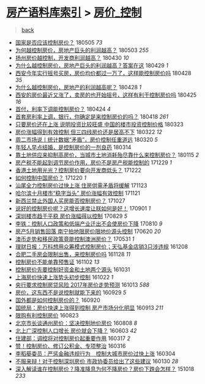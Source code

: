 [房产语料库索引](../../README.md)  > [房价_控制](房价_控制.md)
====
> [back](../README.md)

- [国家是否应该控制房价？](http://jkwz.applinzi.com/ittc/7099502395153449990.html#%E5%9B%BD%E5%AE%B6%E6%98%AF%E5%90%A6%E5%BA%94%E8%AF%A5%E6%8E%A7%E5%88%B6%E6%88%BF%E4%BB%B7%EF%BC%9F) 180505 *73* 
- [为何越控制房价，房地产巨头的利润越高？](http://jkwz.applinzi.com/ittc/7098902601708078091.html#%E4%B8%BA%E4%BD%95%E8%B6%8A%E6%8E%A7%E5%88%B6%E6%88%BF%E4%BB%B7%EF%BC%8C%E6%88%BF%E5%9C%B0%E4%BA%A7%E5%B7%A8%E5%A4%B4%E7%9A%84%E5%88%A9%E6%B6%A6%E8%B6%8A%E9%AB%98%EF%BC%9F) 180503 *255* 
- [扬州房价越控制，开发商利润越高？](http://jkwz.applinzi.com/ittc/7097813495095755782.html#%E6%89%AC%E5%B7%9E%E6%88%BF%E4%BB%B7%E8%B6%8A%E6%8E%A7%E5%88%B6%EF%BC%8C%E5%BC%80%E5%8F%91%E5%95%86%E5%88%A9%E6%B6%A6%E8%B6%8A%E9%AB%98%EF%BC%9F) 180430 *10* 
- [为什么越控制房价，房地产巨头的利润越高？答案在这](http://jkwz.applinzi.com/ittc/7097530539118691339.html#%E4%B8%BA%E4%BB%80%E4%B9%88%E8%B6%8A%E6%8E%A7%E5%88%B6%E6%88%BF%E4%BB%B7%EF%BC%8C%E6%88%BF%E5%9C%B0%E4%BA%A7%E5%B7%A8%E5%A4%B4%E7%9A%84%E5%88%A9%E6%B6%A6%E8%B6%8A%E9%AB%98%EF%BC%9F%E7%AD%94%E6%A1%88%E5%9C%A8%E8%BF%99) 180429 *1* 
- [西安今年实行摇号买房，房价均价都过一万了，这样能控制房价吗](http://jkwz.applinzi.com/ittc/7097089028224713734.html#%E8%A5%BF%E5%AE%89%E4%BB%8A%E5%B9%B4%E5%AE%9E%E8%A1%8C%E6%91%87%E5%8F%B7%E4%B9%B0%E6%88%BF%EF%BC%8C%E6%88%BF%E4%BB%B7%E5%9D%87%E4%BB%B7%E9%83%BD%E8%BF%87%E4%B8%80%E4%B8%87%E4%BA%86%EF%BC%8C%E8%BF%99%E6%A0%B7%E8%83%BD%E6%8E%A7%E5%88%B6%E6%88%BF%E4%BB%B7%E5%90%97) 180428 *35* 
- [为什么越控制房价，房地产的利润越高呢？](http://jkwz.applinzi.com/ittc/7097049695056823312.html#%E4%B8%BA%E4%BB%80%E4%B9%88%E8%B6%8A%E6%8E%A7%E5%88%B6%E6%88%BF%E4%BB%B7%EF%BC%8C%E6%88%BF%E5%9C%B0%E4%BA%A7%E7%9A%84%E5%88%A9%E6%B6%A6%E8%B6%8A%E9%AB%98%E5%91%A2%EF%BC%9F) 180428 *1* 
- [西安的房价最近又涨了，卖房的也开始摇号，这样有利于控制房价吗](http://jkwz.applinzi.com/ittc/7095880963446014992.html#%E8%A5%BF%E5%AE%89%E7%9A%84%E6%88%BF%E4%BB%B7%E6%9C%80%E8%BF%91%E5%8F%88%E6%B6%A8%E4%BA%86%EF%BC%8C%E5%8D%96%E6%88%BF%E7%9A%84%E4%B9%9F%E5%BC%80%E5%A7%8B%E6%91%87%E5%8F%B7%EF%BC%8C%E8%BF%99%E6%A0%B7%E6%9C%89%E5%88%A9%E4%BA%8E%E6%8E%A7%E5%88%B6%E6%88%BF%E4%BB%B7%E5%90%97) 180425 *16* 
- [首付，利率下调能控制房价？](http://jkwz.applinzi.com/ittc/7095596491748148235.html#%E9%A6%96%E4%BB%98%EF%BC%8C%E5%88%A9%E7%8E%87%E4%B8%8B%E8%B0%83%E8%83%BD%E6%8E%A7%E5%88%B6%E6%88%BF%E4%BB%B7%EF%BC%9F) 180424 *4* 
- [首套房利率上调，银行，你确定是来控制房价的吗？](http://jkwz.applinzi.com/ittc/7093363181013697547.html#%E9%A6%96%E5%A5%97%E6%88%BF%E5%88%A9%E7%8E%87%E4%B8%8A%E8%B0%83%EF%BC%8C%E9%93%B6%E8%A1%8C%EF%BC%8C%E4%BD%A0%E7%A1%AE%E5%AE%9A%E6%98%AF%E6%9D%A5%E6%8E%A7%E5%88%B6%E6%88%BF%E4%BB%B7%E7%9A%84%E5%90%97%EF%BC%9F) 180418 *261* 
- [只要房价还在上涨 说明投资比较旺盛 中国的楼市投资控制价格](http://jkwz.applinzi.com/ittc/7083700794039993354.html#%E5%8F%AA%E8%A6%81%E6%88%BF%E4%BB%B7%E8%BF%98%E5%9C%A8%E4%B8%8A%E6%B6%A8+%E8%AF%B4%E6%98%8E%E6%8A%95%E8%B5%84%E6%AF%94%E8%BE%83%E6%97%BA%E7%9B%9B+%E4%B8%AD%E5%9B%BD%E7%9A%84%E6%A5%BC%E5%B8%82%E6%8A%95%E8%B5%84%E6%8E%A7%E5%88%B6%E4%BB%B7%E6%A0%BC) 180323  
- [房价涨幅得到有效控制 但三四线房价还是居高不下](http://jkwz.applinzi.com/ittc/7083236289883407367.html#%E6%88%BF%E4%BB%B7%E6%B6%A8%E5%B9%85%E5%BE%97%E5%88%B0%E6%9C%89%E6%95%88%E6%8E%A7%E5%88%B6+%E4%BD%86%E4%B8%89%E5%9B%9B%E7%BA%BF%E6%88%BF%E4%BB%B7%E8%BF%98%E6%98%AF%E5%B1%85%E9%AB%98%E4%B8%8D%E4%B8%8B) 180322 *12* 
- [周二市场说丨统计数据“矛盾”，房价控制任重道远](http://jkwz.applinzi.com/ittc/7082577887272371206.html#%E5%91%A8%E4%BA%8C%E5%B8%82%E5%9C%BA%E8%AF%B4%E4%B8%A8%E7%BB%9F%E8%AE%A1%E6%95%B0%E6%8D%AE%E2%80%9C%E7%9F%9B%E7%9B%BE%E2%80%9D%EF%BC%8C%E6%88%BF%E4%BB%B7%E6%8E%A7%E5%88%B6%E4%BB%BB%E9%87%8D%E9%81%93%E8%BF%9C) 180320 *5* 
- [年轻人早点结婚，是控制房价的一剂良药](http://jkwz.applinzi.com/ittc/7080284534749004816.html#%E5%B9%B4%E8%BD%BB%E4%BA%BA%E6%97%A9%E7%82%B9%E7%BB%93%E5%A9%9A%EF%BC%8C%E6%98%AF%E6%8E%A7%E5%88%B6%E6%88%BF%E4%BB%B7%E7%9A%84%E4%B8%80%E5%89%82%E8%89%AF%E8%8D%AF) 180314  
- [靠土地供应来抑制高房价，当城市土地消耗殆尽靠什么来控制房价？](http://jkwz.applinzi.com/ittc/7058759163314701323.html#%E9%9D%A0%E5%9C%9F%E5%9C%B0%E4%BE%9B%E5%BA%94%E6%9D%A5%E6%8A%91%E5%88%B6%E9%AB%98%E6%88%BF%E4%BB%B7%EF%BC%8C%E5%BD%93%E5%9F%8E%E5%B8%82%E5%9C%9F%E5%9C%B0%E6%B6%88%E8%80%97%E6%AE%86%E5%B0%BD%E9%9D%A0%E4%BB%80%E4%B9%88%E6%9D%A5%E6%8E%A7%E5%88%B6%E6%88%BF%E4%BB%B7%EF%BC%9F) 180115 *2* 
- [房产税不能起到调节房价作用，房价不是房产税能控制的](http://jkwz.applinzi.com/ittc/7052436692995146769.html#%E6%88%BF%E4%BA%A7%E7%A8%8E%E4%B8%8D%E8%83%BD%E8%B5%B7%E5%88%B0%E8%B0%83%E8%8A%82%E6%88%BF%E4%BB%B7%E4%BD%9C%E7%94%A8%EF%BC%8C%E6%88%BF%E4%BB%B7%E4%B8%8D%E6%98%AF%E6%88%BF%E4%BA%A7%E7%A8%8E%E8%83%BD%E6%8E%A7%E5%88%B6%E7%9A%84) 171229 *1* 
- [香港土地用光光？控制房价要向开发商低头？](http://jkwz.applinzi.com/ittc/7049866784163759121.html#%E9%A6%99%E6%B8%AF%E5%9C%9F%E5%9C%B0%E7%94%A8%E5%85%89%E5%85%89%EF%BC%9F%E6%8E%A7%E5%88%B6%E6%88%BF%E4%BB%B7%E8%A6%81%E5%90%91%E5%BC%80%E5%8F%91%E5%95%86%E4%BD%8E%E5%A4%B4%EF%BC%9F) 171222  
- [如何控制中国房价？](http://jkwz.applinzi.com/ittc/7049214894870627345.html#%E5%A6%82%E4%BD%95%E6%8E%A7%E5%88%B6%E4%B8%AD%E5%9B%BD%E6%88%BF%E4%BB%B7%EF%BC%9F) 171220 *1* 
- [汕尾全力控制房价过快上涨 住房供需矛盾将缓解](http://jkwz.applinzi.com/ittc/7039204810136486929.html#%E6%B1%95%E5%B0%BE%E5%85%A8%E5%8A%9B%E6%8E%A7%E5%88%B6%E6%88%BF%E4%BB%B7%E8%BF%87%E5%BF%AB%E4%B8%8A%E6%B6%A8+%E4%BD%8F%E6%88%BF%E4%BE%9B%E9%9C%80%E7%9F%9B%E7%9B%BE%E5%B0%86%E7%BC%93%E8%A7%A3) 171123  
- [哈尔滨十月楼市“稳字当头” 房价涨幅有效控制](http://jkwz.applinzi.com/ittc/7038403741399647248.html#%E5%93%88%E5%B0%94%E6%BB%A8%E5%8D%81%E6%9C%88%E6%A5%BC%E5%B8%82%E2%80%9C%E7%A8%B3%E5%AD%97%E5%BD%93%E5%A4%B4%E2%80%9D+%E6%88%BF%E4%BB%B7%E6%B6%A8%E5%B9%85%E6%9C%89%E6%95%88%E6%8E%A7%E5%88%B6) 171121  
- [新西兰禁止外国人买房能否控制房价？](http://jkwz.applinzi.com/ittc/7029088401263952913.html#%E6%96%B0%E8%A5%BF%E5%85%B0%E7%A6%81%E6%AD%A2%E5%A4%96%E5%9B%BD%E4%BA%BA%E4%B9%B0%E6%88%BF%E8%83%BD%E5%90%A6%E6%8E%A7%E5%88%B6%E6%88%BF%E4%BB%B7%EF%BC%9F) 171027  
- [说好的控制房价呢？这增长速度让朕如何是好！](http://jkwz.applinzi.com/ittc/7008433072851387408.html#%E8%AF%B4%E5%A5%BD%E7%9A%84%E6%8E%A7%E5%88%B6%E6%88%BF%E4%BB%B7%E5%91%A2%EF%BC%9F%E8%BF%99%E5%A2%9E%E9%95%BF%E9%80%9F%E5%BA%A6%E8%AE%A9%E6%9C%95%E5%A6%82%E4%BD%95%E6%98%AF%E5%A5%BD%EF%BC%81) 170901 *1* 
- [深圳楼市趋于平稳 房价涨幅得以控制](http://jkwz.applinzi.com/ittc/7007256704281216017.html#%E6%B7%B1%E5%9C%B3%E6%A5%BC%E5%B8%82%E8%B6%8B%E4%BA%8E%E5%B9%B3%E7%A8%B3+%E6%88%BF%E4%BB%B7%E6%B6%A8%E5%B9%85%E5%BE%97%E4%BB%A5%E6%8E%A7%E5%88%B6) 170829 *5* 
- [李铁：控制人口政策和低端产业迁出不会使房价下降](http://jkwz.applinzi.com/ittc/7000205202656068625.html#%E6%9D%8E%E9%93%81%EF%BC%9A%E6%8E%A7%E5%88%B6%E4%BA%BA%E5%8F%A3%E6%94%BF%E7%AD%96%E5%92%8C%E4%BD%8E%E7%AB%AF%E4%BA%A7%E4%B8%9A%E8%BF%81%E5%87%BA%E4%B8%8D%E4%BC%9A%E4%BD%BF%E6%88%BF%E4%BB%B7%E4%B8%8B%E9%99%8D) 170810 *9* 
- [房产5月销售回落 南宁拍地限房价限地价源头控制](http://jkwz.applinzi.com/ittc/6981250126621180932.html#%E6%88%BF%E4%BA%A75%E6%9C%88%E9%94%80%E5%94%AE%E5%9B%9E%E8%90%BD+%E5%8D%97%E5%AE%81%E6%8B%8D%E5%9C%B0%E9%99%90%E6%88%BF%E4%BB%B7%E9%99%90%E5%9C%B0%E4%BB%B7%E6%BA%90%E5%A4%B4%E6%8E%A7%E5%88%B6) 170620 *20* 
- [澳币走势和移民政策竟能控制澳洲房价？](http://jkwz.applinzi.com/ittc/6973844610999649284.html#%E6%BE%B3%E5%B8%81%E8%B5%B0%E5%8A%BF%E5%92%8C%E7%A7%BB%E6%B0%91%E6%94%BF%E7%AD%96%E7%AB%9F%E8%83%BD%E6%8E%A7%E5%88%B6%E6%BE%B3%E6%B4%B2%E6%88%BF%E4%BB%B7%EF%BC%9F) 170531 *1* 
- [理财日报：万科想用众筹模式控制房价；天弘基金店销3只涉违规](http://jkwz.applinzi.com/ittc/6909247357891118085.html#%E7%90%86%E8%B4%A2%E6%97%A5%E6%8A%A5%EF%BC%9A%E4%B8%87%E7%A7%91%E6%83%B3%E7%94%A8%E4%BC%97%E7%AD%B9%E6%A8%A1%E5%BC%8F%E6%8E%A7%E5%88%B6%E6%88%BF%E4%BB%B7%EF%BC%9B%E5%A4%A9%E5%BC%98%E5%9F%BA%E9%87%91%E5%BA%97%E9%94%803%E5%8F%AA%E6%B6%89%E8%BF%9D%E8%A7%84) 161208  
- [合肥二手房会限制出售，来控制房价吗](http://jkwz.applinzi.com/ittc/6905501171493372932.html#%E5%90%88%E8%82%A5%E4%BA%8C%E6%89%8B%E6%88%BF%E4%BC%9A%E9%99%90%E5%88%B6%E5%87%BA%E5%94%AE%EF%BC%8C%E6%9D%A5%E6%8E%A7%E5%88%B6%E6%88%BF%E4%BB%B7%E5%90%97) 161128 *11* 
- [控制房价不能单靠预售证](http://jkwz.applinzi.com/ittc/6896026686818092037.html#%E6%8E%A7%E5%88%B6%E6%88%BF%E4%BB%B7%E4%B8%8D%E8%83%BD%E5%8D%95%E9%9D%A0%E9%A2%84%E5%94%AE%E8%AF%81) 161102 *13* 
- [控制房价先要控制好资金和土地两个源头](http://jkwz.applinzi.com/ittc/6895256024113480708.html#%E6%8E%A7%E5%88%B6%E6%88%BF%E4%BB%B7%E5%85%88%E8%A6%81%E6%8E%A7%E5%88%B6%E5%A5%BD%E8%B5%84%E9%87%91%E5%92%8C%E5%9C%9F%E5%9C%B0%E4%B8%A4%E4%B8%AA%E6%BA%90%E5%A4%B4) 161031  
- [上海房价快速上涨势头初步控制](http://jkwz.applinzi.com/ittc/6891639368594228229.html#%E4%B8%8A%E6%B5%B7%E6%88%BF%E4%BB%B7%E5%BF%AB%E9%80%9F%E4%B8%8A%E6%B6%A8%E5%8A%BF%E5%A4%B4%E5%88%9D%E6%AD%A5%E6%8E%A7%E5%88%B6) 161022 *1* 
- [央行要求控制房贷风险 2017年房价走势预测](http://jkwz.applinzi.com/ittc/6888479775860982789.html#%E5%A4%AE%E8%A1%8C%E8%A6%81%E6%B1%82%E6%8E%A7%E5%88%B6%E6%88%BF%E8%B4%B7%E9%A3%8E%E9%99%A9+2017%E5%B9%B4%E6%88%BF%E4%BB%B7%E8%B5%B0%E5%8A%BF%E9%A2%84%E6%B5%8B) 161013 *588* 
- [房价，这东西不是说控制就能下来的](http://jkwz.applinzi.com/ittc/6883395741329916933.html#%E6%88%BF%E4%BB%B7%EF%BC%8C%E8%BF%99%E4%B8%9C%E8%A5%BF%E4%B8%8D%E6%98%AF%E8%AF%B4%E6%8E%A7%E5%88%B6%E5%B0%B1%E8%83%BD%E4%B8%8B%E6%9D%A5%E7%9A%84) 160929 *5* 
- [国外都是如何控制房价的？](http://jkwz.applinzi.com/ittc/6879873895179486212.html#%E5%9B%BD%E5%A4%96%E9%83%BD%E6%98%AF%E5%A6%82%E4%BD%95%E6%8E%A7%E5%88%B6%E6%88%BF%E4%BB%B7%E7%9A%84%EF%BC%9F) 160920  
- [国统局：房价快速上涨得到控制 房产市场分化明显](http://jkwz.applinzi.com/ittc/6877312532271858692.html#%E5%9B%BD%E7%BB%9F%E5%B1%80%EF%BC%9A%E6%88%BF%E4%BB%B7%E5%BF%AB%E9%80%9F%E4%B8%8A%E6%B6%A8%E5%BE%97%E5%88%B0%E6%8E%A7%E5%88%B6+%E6%88%BF%E4%BA%A7%E5%B8%82%E5%9C%BA%E5%88%86%E5%8C%96%E6%98%8E%E6%98%BE) 160913 *211* 
- [限购有利控制房价](http://jkwz.applinzi.com/ittc/6869399485284877316.html#%E9%99%90%E8%B4%AD%E6%9C%89%E5%88%A9%E6%8E%A7%E5%88%B6%E6%88%BF%E4%BB%B7) 160823  
- [北京市长谈通州房价：坚决控制地价房价](http://jkwz.applinzi.com/ittc/6863986267620131845.html#%E5%8C%97%E4%BA%AC%E5%B8%82%E9%95%BF%E8%B0%88%E9%80%9A%E5%B7%9E%E6%88%BF%E4%BB%B7%EF%BC%9A%E5%9D%9A%E5%86%B3%E6%8E%A7%E5%88%B6%E5%9C%B0%E4%BB%B7%E6%88%BF%E4%BB%B7) 160808 *8* 
- [北上广深控制人口增长 房价就会下降？](http://jkwz.applinzi.com/ittc/6839498374939935748.html#%E5%8C%97%E4%B8%8A%E5%B9%BF%E6%B7%B1%E6%8E%A7%E5%88%B6%E4%BA%BA%E5%8F%A3%E5%A2%9E%E9%95%BF+%E6%88%BF%E4%BB%B7%E5%B0%B1%E4%BC%9A%E4%B8%8B%E9%99%8D%EF%BC%9F) 160603 *42* 
- [住建部：调控将对控制房价起重要作用](http://jkwz.applinzi.com/ittc/6810608349586392068.html#%E4%BD%8F%E5%BB%BA%E9%83%A8%EF%BC%9A%E8%B0%83%E6%8E%A7%E5%B0%86%E5%AF%B9%E6%8E%A7%E5%88%B6%E6%88%BF%E4%BB%B7%E8%B5%B7%E9%87%8D%E8%A6%81%E4%BD%9C%E7%94%A8) 160317 *2* 
- [赞！控制房价、修订公积金、专项整治](http://jkwz.applinzi.com/ittc/6810114304154010629.html#%E8%B5%9E%EF%BC%81%E6%8E%A7%E5%88%B6%E6%88%BF%E4%BB%B7%E3%80%81%E4%BF%AE%E8%AE%A2%E5%85%AC%E7%A7%AF%E9%87%91%E3%80%81%E4%B8%93%E9%A1%B9%E6%95%B4%E6%B2%BB) 160316  
- [李稻葵委员：严惩金融违规行为　控制大城市房价过快上涨](http://jkwz.applinzi.com/ittc/6805739815983121413.html#%E6%9D%8E%E7%A8%BB%E8%91%B5%E5%A7%94%E5%91%98%EF%BC%9A%E4%B8%A5%E6%83%A9%E9%87%91%E8%9E%8D%E8%BF%9D%E8%A7%84%E8%A1%8C%E4%B8%BA%E3%80%80%E6%8E%A7%E5%88%B6%E5%A4%A7%E5%9F%8E%E5%B8%82%E6%88%BF%E4%BB%B7%E8%BF%87%E5%BF%AB%E4%B8%8A%E6%B6%A8) 160304  
- [不服来辩！对于控制深圳房价 市政协委员给出了这些建议](http://jkwz.applinzi.com/ittc/6793146835745145861.html#%E4%B8%8D%E6%9C%8D%E6%9D%A5%E8%BE%A9%EF%BC%81%E5%AF%B9%E4%BA%8E%E6%8E%A7%E5%88%B6%E6%B7%B1%E5%9C%B3%E6%88%BF%E4%BB%B7+%E5%B8%82%E6%94%BF%E5%8D%8F%E5%A7%94%E5%91%98%E7%BB%99%E5%87%BA%E4%BA%86%E8%BF%99%E4%BA%9B%E5%BB%BA%E8%AE%AE) 160130 *28* 
- [深入解读谁在控制房价？降准降息为何不降房价？房价下跌会怎样？](http://jkwz.applinzi.com/ittc/6754482835358450693.html#%E6%B7%B1%E5%85%A5%E8%A7%A3%E8%AF%BB%E8%B0%81%E5%9C%A8%E6%8E%A7%E5%88%B6%E6%88%BF%E4%BB%B7%EF%BC%9F%E9%99%8D%E5%87%86%E9%99%8D%E6%81%AF%E4%B8%BA%E4%BD%95%E4%B8%8D%E9%99%8D%E6%88%BF%E4%BB%B7%EF%BC%9F%E6%88%BF%E4%BB%B7%E4%B8%8B%E8%B7%8C%E4%BC%9A%E6%80%8E%E6%A0%B7%EF%BC%9F) 151018 *233* 
